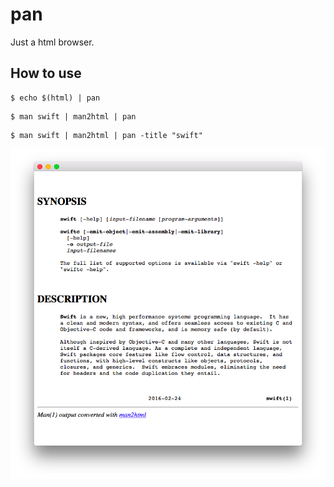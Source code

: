 # pan
Just a html browser.

## How to use

```
$ echo $(html) | pan
```

```
$ man swift | man2html | pan
```

```
$ man swift | man2html | pan -title "swift"
```

![pan window screenshot](./screenshot.png)
